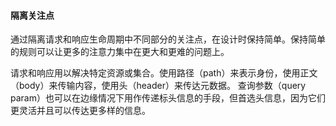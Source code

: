 #### 隔离关注点

通过隔离请求和响应生命周期中不同部分的关注点，在设计时保持简单。保持简单的规则可以让更多的注意力集中在更大和更难的问题上。

请求和响应用以解决特定资源或集合。使用路径（path）来表示身份，使用正文（body）来传输内容，使用头（header）来传达元数据。
查询参数（query param）也可以在边缘情况下用作传递标头信息的手段，但首选头信息，因为它们更灵活并且可以传达更多样的信息。